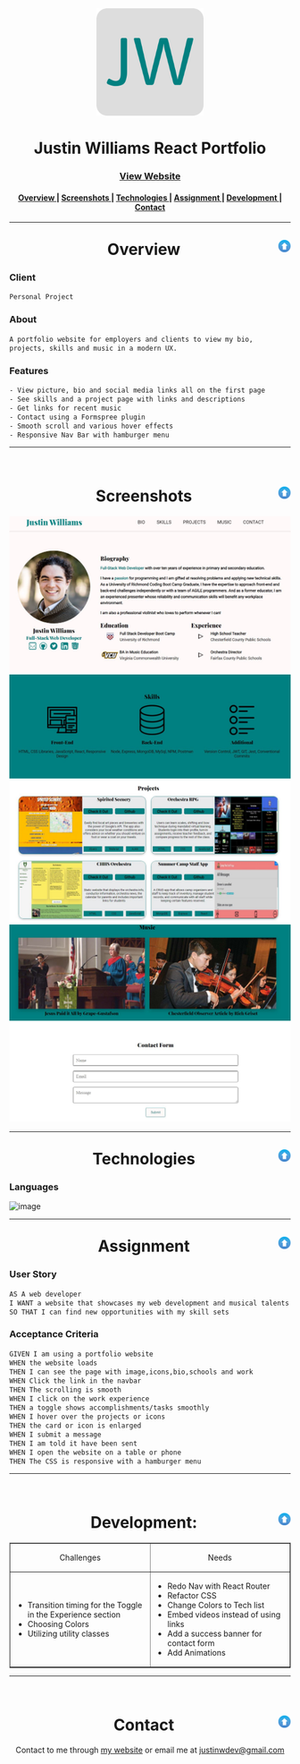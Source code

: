 <h1 align="center"style="border-bottom:none;margin:0">
  <a name="logo" href="https://justinwdev.com"><img src="public/favicon-192x192.png" alt="Justin Williams" width="192"></a>
  <br>
  <br>
  Justin Williams React Portfolio
</h1>

<a class="button" href="https://justinwilliamsrva.github.io/react-portfolio"><h3  align="center" p-style="border-bottom:none;margin:0 ">View Website </h3></a>

<div align="center"><a name="menu"></a>
  <h4>
    <a href="https://github.com/justinwilliamsrva/react-portfolio#Overview">
      Overview
    </a>
    <span> | </span>
    <a href="https://github.com/justinwilliamsrva/react-portfolio#Screenshots">
      Screenshots
    </a>
    <span> | </span>
    <a href="https://github.com/justinwilliamsrva/react-portfolio#Technologies">
      Technologies
    </a>
    <span> | </span>
    <a href="https://github.com/justinwilliamsrva/react-portfolio#Assignment">
      Assignment
    </a>
    <span> | </span>
     <a href="https://github.com/justinwilliamsrva/react-portfolio#Development">
    Development
    </a>
    <span> | </span>
    <a href="https://github.com/justinwilliamsrva/react-portfolio#Contact">
      Contact
    </a>

  </h4>
</div>

---

<br>

<h1 align="center" border="none" style="border-bottom:none;margin:0" name="Overview" > Overview  <a href="https://github.com/justinwilliamsrva/react-portfolio#logo"><img align="right" border="0" src="https://raw.githubusercontent.com/CCOSTAN/Home-AssistantConfig/master/config/www/custom_ui/floorplan/images/branding/up_arrow.png" width="22" ></a></h1>

<h3> Client
</h3>

```
Personal Project
```

<h3>About </h3>

```
A portfolio website for employers and clients to view my bio, projects, skills and music in a modern UX.
```

<h3>Features </h3>

```
- View picture, bio and social media links all on the first page
- See skills and a project page with links and descriptions
- Get links for recent music
- Contact using a Formspree plugin
- Smooth scroll and various hover effects
- Responsive Nav Bar with hamburger menu
```

---

<br>

<h1 align="center" style="text-align: center;border-bottom:none" name="Screenshots" > Screenshots  <a href="https://github.com/justinwilliamsrva/react-portfolio#logo"><img align="right" border="0" src="https://raw.githubusercontent.com/CCOSTAN/Home-AssistantConfig/master/config/www/custom_ui/floorplan/images/branding/up_arrow.png" width="22" ></a></h1>

<img src="/public/web-1.JPG" alt="Home">
<img src="/public/web-2.JPG" alt="Skills" >
<img src="/public/web-3.JPG" alt="Projects" >
<img src="/public/web-4.JPG" alt="Music" >
<img src="/public/web-5.JPG" alt="Contact" >

---

<br>

<h1 align="center" name="Technologies" style="border-bottom:none;margin:0"> Technologies  <a href="https://github.com/justinwilliamsrva/react-portfolio#logo"><img align="right" border="0" src="https://raw.githubusercontent.com/CCOSTAN/Home-AssistantConfig/master/config/www/custom_ui/floorplan/images/branding/up_arrow.png" width="22" ></a></h1>

<h3> Languages</h3>

![image](https://img.shields.io/badge/react-%2320232a.svg?style=for-the-badge&logo=react&logoColor=%2361DAFB)

---

<br>

<h1  align="center" style="border-bottom:none;margin:0" name="Assignment" > Assignment  <a href="https://github.com/justinwilliamsrva/react-portfolio#logo"><img align="right" border="0" src="https://raw.githubusercontent.com/CCOSTAN/Home-AssistantConfig/master/config/www/custom_ui/floorplan/images/branding/up_arrow.png" width="22" ></a></h1>

<h3> User Story</h3>

```
AS A web developer
I WANT a website that showcases my web development and musical talents
SO THAT I can find new opportunities with my skill sets
```

<h3> Acceptance Criteria</h3>

```
GIVEN I am using a portfolio website
WHEN the website loads
THEN I can see the page with image,icons,bio,schools and work
WHEN Click the link in the navbar
THEN The scrolling is smooth
WHEN I click on the work experience
THEN a toggle shows accomplishments/tasks smoothly
WHEN I hover over the projects or icons
THEN the card or icon is enlarged
WHEN I submit a message
THEN I am told it have been sent
WHEN I open the website on a table or phone
THEN The CSS is responsive with a hamburger menu
```

---

<br>

<h1 align="center" style="text-align: center;border-bottom:none" name="Development" > Development: <a href="https://github.com/justinwilliamsrva/react-portfolio#logo"><img align="right" border="0" src="https://raw.githubusercontent.com/CCOSTAN/Home-AssistantConfig/master/config/www/custom_ui/floorplan/images/branding/up_arrow.png" width="22" ></a></h1>

<table align="center" border="1">

<tr><td align="center" colspan="1" style="width:50%">

Challenges

</td><td align="center" colspan="1" style="width:50%">

Needs

</td></tr>

<tr><td colspan="1">
<ul>
          <li>Transition timing for the Toggle in the Experience section</li>
          <li>Choosing Colors</li>
          <li>Utilizing utility classes</li>

</ul>

</td><td colspan="1">
<ul>  <li>Redo Nav with React Router</li>
<li>Refactor CSS</li>
<li>Change Colors to Tech list</li>
<li>Embed videos instead of using links </li>
<li>Add a success banner for contact form </li>
<li>Add Animations</li>

</ul>
</td></tr>

</table>

---

<br>

<h1 align="center" style="text-align: center;border-bottom:none" name="Contact" >Contact <a href="https://github.com/justinwilliamsrva/react-portfolio#logo"><img align="right" border="0" src="https://raw.githubusercontent.com/CCOSTAN/Home-AssistantConfig/master/config/www/custom_ui/floorplan/images/branding/up_arrow.png" width="22" ></a></h1>
<p align="center" style="text-align: center">Contact to me through <a href="www.justinwdev.com">my website</a> or email me at <a href="mailto: justinwdev@gmail.com">justinwdev@gmail.com</a><p>
